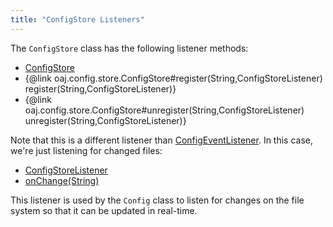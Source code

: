 ```yaml
---
title: "ConfigStore Listeners"
---
```


The `ConfigStore` class has the following listener methods:
- [ConfigStore](../apidocs/org/apache/juneau/config/store/ConfigStore.html)
- \{@link oaj.config.store.ConfigStore#register(String,ConfigStoreListener) register(String,ConfigStoreListener)\}
- \{@link oaj.config.store.ConfigStore#unregister(String,ConfigStoreListener) unregister(String,ConfigStoreListener)\}

Note that this is a different listener than [ConfigEventListener](../apidocs/org/apache/juneau/config/event/ConfigEventListener.html).
In this case, we're just listening for changed files:
- [ConfigStoreListener](../apidocs/org/apache/juneau/config/store/ConfigStoreListener.html)
- [onChange(String)](../apidocs/org/apache/juneau/config/store/ConfigStoreListener.html#onChange(String))

This listener is used by the `Config` class to listen for changes on the file system so that it can be
updated in real-time.
